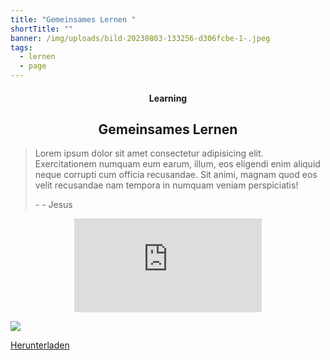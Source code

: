 ```yaml
---
title: "Gemeinsames Lernen "
shortTitle: ""
banner: /img/uploads/bild-20230803-133256-d306fcbe-1-.jpeg
tags:
  - lernen
  - page
---
```

<center><div class="title"><h4>Learning</h4><h2>Gemeinsames Lernen</h2></div></center>

<blockquote class="component"><p>Lorem ipsum dolor sit amet consectetur adipisicing elit. Exercitationem numquam eum earum, illum, eos eligendi enim aliquid neque corrupti cum officia recusandae. Sit animi, magnam quod eos velit recusandae nam tempora in numquam veniam perspiciatis!</p><div class="author"><p> -  - Jesus</p></div></blockquote>

<center><iframe class="youtube component" src="https://www.youtube.com/embed/-JQDtzSaAuA?????si=fwYUPNAgq_2mM5Ht" title="YouTube video player" frameborder="0" allow="accelerometer; autoplay; clipboard-write; encrypted-media; gyroscope; picture-in-picture; web-share" allowfullscreen></iframe></center>

![](/img/uploads/53eaa853-fc1b-4f3c-a2c7-b55cd462d80b.jpeg)

<a href="/img/uploads/15e91c2b-cc21-42ba-841d-36d96bbb39ce_1_105_c.jpeg" class="download-button" download><i class="bx bx-download"></i> Herunterladen</a>